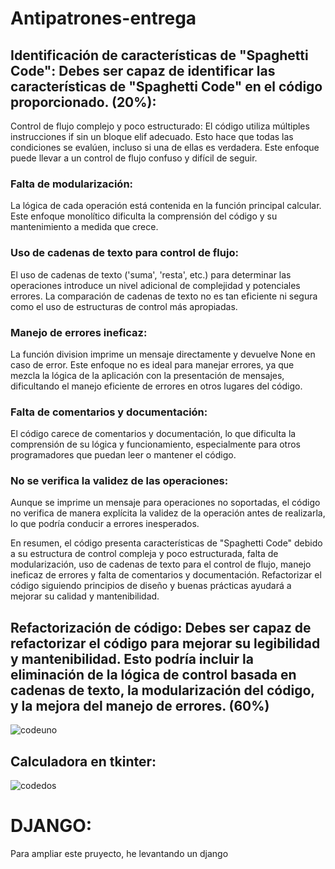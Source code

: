 # Antipatrones-entrega


## Identificación de características de "Spaghetti Code": Debes ser capaz de identificar las características de "Spaghetti Code" en el código proporcionado. (20%):

Control de flujo complejo y poco estructurado:
El código utiliza múltiples instrucciones if sin un bloque elif adecuado. Esto hace que todas las condiciones se evalúen, incluso si una de ellas es verdadera. Este enfoque puede llevar a un control de flujo confuso y difícil de seguir.

### Falta de modularización: 
La lógica de cada operación está contenida en la función principal calcular. Este enfoque monolítico dificulta la comprensión del código y su mantenimiento a medida que crece.

### Uso de cadenas de texto para control de flujo: 
El uso de cadenas de texto ('suma', 'resta', etc.) para determinar las operaciones introduce un nivel adicional de complejidad y potenciales errores. La comparación de cadenas de texto no es tan eficiente ni segura como el uso de estructuras de control más apropiadas.

### Manejo de errores ineficaz: 
La función division imprime un mensaje directamente y devuelve None en caso de error. Este enfoque no es ideal para manejar errores, ya que mezcla la lógica de la aplicación con la presentación de mensajes, dificultando el manejo eficiente de errores en otros lugares del código.

### Falta de comentarios y documentación: 
El código carece de comentarios y documentación, lo que dificulta la comprensión de su lógica y funcionamiento, especialmente para otros programadores que puedan leer o mantener el código.

### No se verifica la validez de las operaciones: 
Aunque se imprime un mensaje para operaciones no soportadas, el código no verifica de manera explícita la validez de la operación antes de realizarla, lo que podría conducir a errores inesperados.

En resumen, el código presenta características de "Spaghetti Code" debido a su estructura de control compleja y poco estructurada, falta de modularización, uso de cadenas de texto para el control de flujo, manejo ineficaz de errores y falta de comentarios y documentación. Refactorizar el código siguiendo principios de diseño y buenas prácticas ayudará a mejorar su calidad y mantenibilidad.


## Refactorización de código: Debes ser capaz de refactorizar el código para mejorar su legibilidad y mantenibilidad. Esto podría incluir la eliminación de la lógica de control basada en cadenas de texto, la modularización del código, y la mejora del manejo de errores. (60%)

![codeuno](https://github.com/carlospuigserver/Antipatrones-entrega/assets/91721643/42f1e08d-03f4-4a9e-973e-e97a2b87df50)




## Calculadora en tkinter:



![codedos](https://github.com/carlospuigserver/Antipatrones-entrega/assets/91721643/3fb05c5c-88fc-4f8e-b389-fdde19fce97c)





# DJANGO: 
Para ampliar este pruyecto, he levantando un django







